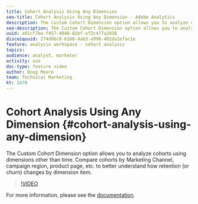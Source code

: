 ```yaml
---
title: Cohort Analysis Using Any Dimension
seo-title: Cohort Analysis Using Any Dimension - Adobe Analytics
description: The Custom Cohort Dimension option allows you to analyze cohorts using dimensions other than time. Compare cohorts by Marketing Channel, campaign region, product page, etc. to better understand how retention (or churn) changes by dimension item.
seo-description: The Custom Cohort Dimension option allows you to analyze cohorts using dimensions other than time. Compare cohorts by Marketing Channel, campaign region, product page, etc. to better understand how retention (or churn) changes by dimension item. - Adobe Analytics
uuid: a81cf7ba-f457-4048-82bf-ef2c477a2038
discoiquuid: 274d8bc8-6160-4ab3-a990-402da1efac1e
feature: analysis workspace - cohort analysis
topics: 
audience: analyst, marketer
activity: use
doc-type: feature video
author: Doug Moore
team: Technical Marketing
kt: 2478
---
```


# Cohort Analysis Using Any Dimension {#cohort-analysis-using-any-dimension}

The Custom Cohort Dimension option allows you to analyze cohorts using dimensions other than time. Compare cohorts by Marketing Channel, campaign region, product page, etc. to better understand how retention (or churn) changes by dimension item.

>[!VIDEO](https://video.tv.adobe.com/v/25967/?quality=12)

For more information, please see the [documentation](https://marketing.adobe.com/resources/help/en_US/analytics/analysis-workspace/cohort_analysis.html).